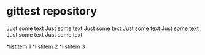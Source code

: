 # gittest repository

Just some text Just some text Just some text Just some text Just some text Just some text Just some text

*listitem 1
*listitem 2
\*listitem 3
